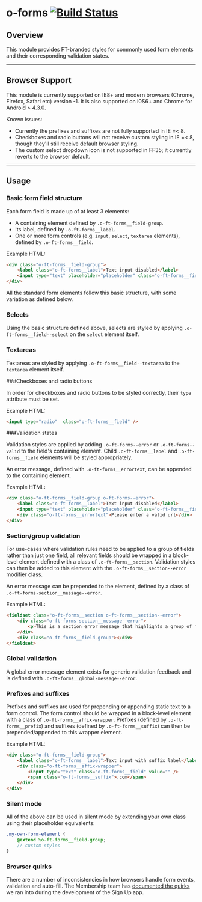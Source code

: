 o-forms [![Build Status](https://travis-ci.org/Financial-Times/o-forms.png?branch=master)](https://travis-ci.org/Financial-Times/o-forms)
============
## Overview

This module provides FT-branded styles for commonly used form elements and their corresponding validation states.

---

## Browser Support


This module is currently supported on IE8+ and modern browsers (Chrome, Firefox, Safari etc) version -1. It is also supported on i0S6+ and Chrome for Android > 4.3.0.

Known issues:

* Currently the prefixes and suffixes are not fully supported in IE =< 8.
* Checkboxes and radio buttons will not receive custom styling in IE =< 8, though they'll still receive default browser styling.
* The custom select dropdown icon is not supported in FF35; it currently reverts to the browser default.

---

## Usage

### Basic form field structure

Each form field is made up of at least 3 elements:

* A containing element defined by `.o-ft-forms__field-group`.
* Its label, defined by `.o-ft-forms__label`.
* One or more form controls (e.g. `input`, `select`, `textarea` elements), defined by `.o-ft-forms__field`.

Example HTML:

```html
<div class="o-ft-forms__field-group">
	<label class="o-ft-forms__label">Text input disabled</label>
	<input type="text" placeholder="placeholder" class="o-ft-forms__field">
</div>
```

All the standard form elements follow this basic structure, with some variation as defined below.

### Selects

Using the basic structure defined above, selects are styled by applying `.o-ft-forms__field--select` on the `select` element itself.

### Textareas

Textareas are styled by applying `.o-ft-forms__field--textarea` to the `textarea` element itself.

###Checkboxes and radio buttons

In order for checkboxes and radio buttons to be styled correctly, their `type` attribute must be set.

Example HTML:

 ```html
 <input type="radio"  class="o-ft-forms__field" />
 ```

###Validation states

Validation styles are applied by adding `.o-ft-forms--error` or `.o-ft-forms--valid` to the field's containing element. Child `.o-ft-forms__label` and `.o-ft-forms__field` elements will be styled appropriately.

An error message, defined with `.o-ft-forms__errortext`, can be appended to the containing element.

Example HTML:
```html
<div class="o-ft-forms__field-group o-ft-forms--error">
	<label class="o-ft-forms__label">Text input disabled</label>
	<input type="text" placeholder="placeholder" class="o-ft-forms__field" />
	<div class="o-ft-forms__errortext">Please enter a valid url</div>
</div>
```

### Section/group validation

For use-cases where validation rules need to be applied to a group of fields rather than just one field, all relevant fields should be wrapped in a block-level element defined with a class of `.o-ft-forms__section`. Validation styles can then be added to this element with the `.o-ft-forms__section--error` modifier class.

An error message can be prepended to the element, defined by a class of `.o-ft-forms-section__message--error`.

Example HTML:

```html
<fieldset class="o-ft-forms__section o-ft-forms__section--error">
	<div class="o-ft-forms-section__message--error">
 		<p>This is a section error message that highlights a group of fields</p>
	</div>
	<div class="o-ft-forms__field-group"></div>
</fieldset>
```

### Global validation

A global error message element exists for generic validation feedback and is defined with `.o-ft-forms__global-message--error`.

### Prefixes and suffixes

Prefixes and suffixes are used for prepending or appending static text to a form control. The form control should be wrapped in a block-level element with a class of `.o-ft-forms__affix-wrapper`. Prefixes (defined by `.o-ft-forms__prefix`) and suffixes (defined by `.o-ft-forms__suffix`) can then be prepended/appended to this wrapper element.

Example HTML:

```html
<div class="o-ft-forms__field-group">
	<label class="o-ft-forms__label">Text input with suffix label</label>
	<div class="o-ft-forms__affix-wrapper">
		<input type="text" class="o-ft-forms__field" value="" />
		<span class="o-ft-forms__suffix">.com</span>
	</div>
</div>
```

### Silent mode

All of the above can be used in silent mode by extending your own class using their placeholder equivalents:

```scss
.my-own-form-element {
	@extend %o-ft-forms__field-group;
	// custom styles
}
```

### Browser quirks
There are a number of inconsistencies in how browsers handle form events, validation and auto-fill. The Membership team has [documented the quirks](https://sites.google.com/a/ft.com/membership-subscriptions/sign-up-registration/technical-documentation/front-end-development-notes/browser-inconsistencies) we ran into during the development of the Sign Up app.
